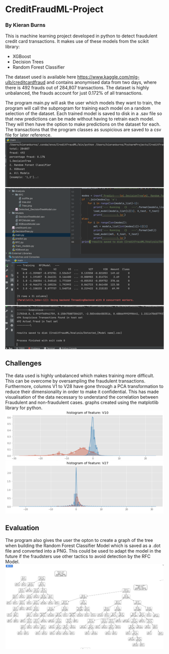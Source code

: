 # CreditFraudML-Project
### By Kieran Burns

This is machine learning project developed in python to detect fraudulent credit card transactions.
It makes use of these models from the scikit library:
* XGBoost
* Decision Trees
* Random Forest Classifier

The dataset used is available here https://www.kaggle.com/mlg-ulb/creditcardfraud and contains anonymised data from two days, where there is 492 frauds out of 284,807 transactions. The dataset is highly unbalanced, the frauds account for just 0.172% of all transactions.

The program main.py will ask the user which models they want to train, the program will call the subprogram for training each model on a random selection of the dataset. Each trained model is saved to disk in a .sav file so that new predictions can be made without having to retrain each model. They will then have the option to make predictions on the dataset for each. The transactions that the program classes as suspicious are saved to a csv file for later reference.
!['o1'](Assets/o1.png)
!['p1'](Assets/p1.png)
!['r1'](Assets/r1.png)

## Challenges
The data used is highly unbalanced which makes training more difficult. This can be overcome by oversampling the fraudulent transactions.
Furthermore, columns V1 to V28 have gone through a PCA transformation to reduce their dimensionality in order to make it confidential. This has made visualisation of the data necessary to understand the correlation between Fraudulent and non-fraudulent cases. graphs created using the matplotlib library for python. 
!['V10'](Assets/V10.png)
!['V27'](Assets/V27.png)

## Evaluation

The program also gives the user the opton to create a graph of the tree when building the Random Forest Classifier Model which is saved as a .dot file and converted into a PNG. This could be used to adapt the model in the future if the fraudsters use other tactics to avoid detection by the RFC Model.
!['tree'](Assets/Tree.png)
